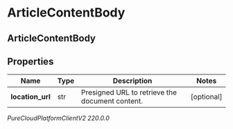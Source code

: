 # ArticleContentBody

## ArticleContentBody

## Properties

|Name | Type | Description | Notes|
|------------ | ------------- | ------------- | -------------|
| **location_url** | str | Presigned URL to retrieve the document content. | [optional] |



_PureCloudPlatformClientV2 220.0.0_
